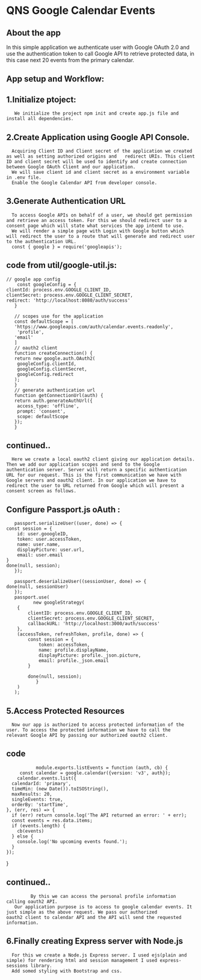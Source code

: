 # QNS Google Calendar Events
## About the app
In this simple application we authenticate user with Google OAuth 2.0 and use the authentication token to call Google API to retrieve protected data, in this case next 20 events from the primary calendar.
## App setup and Workflow:
##  1.Initialize ptoject:
       We initialize the project npm init and create app.js file and install all dependencies.
##  2.Create Application using Google API Console.
      Acquiring Client ID and Client secret of the application we created as well as setting authorized origins and   redirect URIs. This client ID and client secret will be used to identify and create connection between Google OAuth Client and our application.
      We will save client id and client secret as a environment variable in .env file.
      Enable the Google Calendar API from developer console.
##  3.Generate Authentication URL
      To access Google APIs on behalf of a user, we should get permission and retrieve an access token. For this we should redirect user to a consent page which will state what services the app intend to use.
      We will render a simple page with Login with Google button which will redirect the user to a route that will generate and redirect user to the authentication URL.
      const { google } = require('googleapis');
## code from util/google-util.js:
    

    // google app config
        const googleConfig = {
    clientId: process.env.GOOGLE_CLIENT_ID,
    clientSecret: process.env.GOOGLE_CLIENT_SECRET,
    redirect: 'http://localhost:8080/auth/success'
       }

       // scopes use for the application
       const defaultScope = [
       'https://www.googleapis.com/auth/calendar.events.readonly',
        'profile',
       'email'
       ]
       // oauth2 client
       function createConnection() {
       return new google.auth.OAuth2(
        googleConfig.clientId,
        googleConfig.clientSecret,
        googleConfig.redirect
       );
       }
       // generate authentication url
       function getConnectionUrl(auth) {
       return auth.generateAuthUrl({
        access_type: 'offline',
        prompt: 'consent',
        scope: defaultScope
       });
       }


## continued..
      Here we create a local oauth2 client giving our application details. Then we add our application scopes and send to the Google authentication server. Server will return a specific authentication URL for our request. This is the first communication we have with Google servers and oauth2 client. In our application we have to redirect the user to URL returned from Google which will present a consent screen as follows.
## Configure Passport.js oAuth :
       passport.serializeUser((user, done) => {
    const session = {
        id: user.gooogleID,
        token: user.accessToken,
        name: user.name,
        displayPicture: user.url,
        email: user.email
    }
    done(null, session);
       });

       passport.deserializeUser((sessionUser, done) => {
    done(null, sessionUser)
       });
       passport.use(
              new googleStrategy(
        {
            clientID: process.env.GOOGLE_CLIENT_ID,
            clientSecret: process.env.GOOGLE_CLIENT_SECRET,
            callbackURL: 'http://localhost:3000/auth/success'
        },
        (accessToken, refreshToken, profile, done) => {
            const session = {
                token: accessToken,
                name: profile.displayName,
                displayPicture: profile._json.picture,
                email: profile._json.email
            }

            done(null, session);
               }
        )
       );
##  5.Access Protected Resources
      Now our app is authorized to access protected information of the user. To access the protected information we have to call the            relevant Google API by passing our authorized oauth2 client.
## code
               module.exports.listEvents = function (auth, cb) {
         const calendar = google.calendar({version: 'v3', auth});
        calendar.events.list({
      calendarId: 'primary',
      timeMin: (new Date()).toISOString(),
      maxResults: 20,
      singleEvents: true,
      orderBy: 'startTime',
    }, (err, res) => {
      if (err) return console.log('The API returned an error: ' + err);
      const events = res.data.items;
      if (events.length) {
        cb(events)
      } else {
        console.log('No upcoming events found.');
      }
    });
  }
## continued..
             By this we can access the personal profile information calling oauth2 API.
       Our application purpose is to access to google calendar events. It just simple as the above request. We pass our authorized                 oauth2 client to calendar API and the API will send the requested information.
##  6.Finally creating Express server with Node.js
      For this we create a Node.js Express server. I used ejs(plain and simple) for rendering html and session management I used express-sessions library. 
      Add somed styling with Bootstrap and css.
